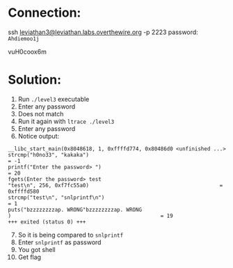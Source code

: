 # Connection:

ssh leviathan3@leviathan.labs.overthewire.org -p 2223
password: `Ahdiemoo1j`

vuH0coox6m

# Solution:

1. Run `./level3` executable
2. Enter any password
3. Does not match
4. Run it again with `ltrace ./level3`
5. Enter any password
6. Notice output:

```
__libc_start_main(0x8048618, 1, 0xffffd774, 0x80486d0 <unfinished ...>
strcmp("h0no33", "kakaka")                                                = -1
printf("Enter the password> ")                                            = 20
fgets(Enter the password> test
"test\n", 256, 0xf7fc55a0)                                          = 0xffffd580
strcmp("test\n", "snlprintf\n")                                           = 1
puts("bzzzzzzzzap. WRONG"bzzzzzzzzap. WRONG
)                                                = 19
+++ exited (status 0) +++
```

7. So it is being compared to `snlprintf`
8. Enter `snlprintf` as password
9. You got shell
10. Get flag

